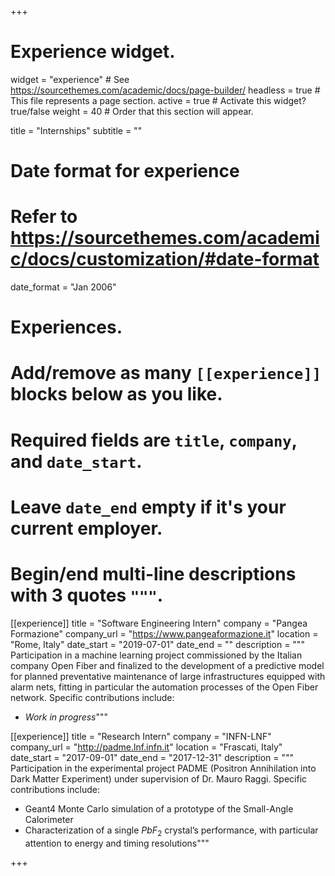 +++
# Experience widget.
widget = "experience"  # See https://sourcethemes.com/academic/docs/page-builder/
headless = true  # This file represents a page section.
active = true  # Activate this widget? true/false
weight = 40  # Order that this section will appear.

title = "Internships"
subtitle = ""

# Date format for experience
#   Refer to https://sourcethemes.com/academic/docs/customization/#date-format
date_format = "Jan 2006"

# Experiences.
#   Add/remove as many `[[experience]]` blocks below as you like.
#   Required fields are `title`, `company`, and `date_start`.
#   Leave `date_end` empty if it's your current employer.
#   Begin/end multi-line descriptions with 3 quotes `"""`.
[[experience]]
  title = "Software Engineering Intern"
  company = "Pangea Formazione"
  company_url = "https://www.pangeaformazione.it"
  location = "Rome, Italy"
  date_start = "2019-07-01"
  date_end = ""
  description = """
  Participation in a machine learning project commissioned by the Italian company Open Fiber and finalized to the development of a predictive model for planned preventative maintenance of large infrastructures equipped with alarm nets, fitting in particular the automation processes of the Open Fiber network. Specific contributions include:
  
* _Work in progress_"""

[[experience]]
  title = "Research Intern"
  company = "INFN-LNF"
  company_url = "http://padme.lnf.infn.it"
  location = "Frascati, Italy"
  date_start = "2017-09-01"
  date_end = "2017-12-31"
  description = """
  Participation in the experimental project PADME (Positron Annihilation into Dark Matter Experiment) under supervision of Dr. Mauro Raggi. Specific contributions include:
  
* Geant4 Monte Carlo simulation of a prototype of the Small-Angle Calorimeter
* Characterization of a single $PbF_2$ crystal’s performance, with particular attention to
energy and timing resolutions"""

+++
